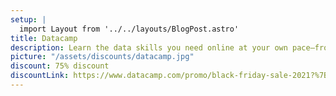 ```yaml
---
setup: |
  import Layout from '../../layouts/BlogPost.astro'
title: Datacamp
description: Learn the data skills you need online at your own pace—from non-coding essentials to data science and machine learning.
picture: "/assets/discounts/datacamp.jpg"
discount: 75% discount
discountLink: https://www.datacamp.com/promo/black-friday-sale-2021?%7B%7D
---
```

